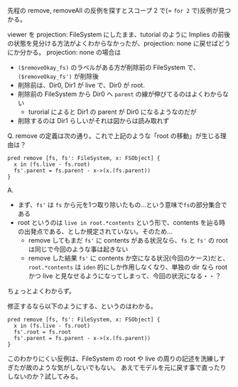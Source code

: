 先程の remove, removeAll の反例を探すとスコープ 2 で(= `for 2` で)反例が見つかる。

viewer を projection: FileSystem にしたまま、tutorial のように Implies の前後の状態を見分ける方法がよくわからなかったが、projection: none に戻せばどうにか分かる。
projection: none の場合は
- `($removeOkay_fs)` のラベルがある方が削除前の FileSystem で、`($removeOkay_fs')` が削除後
- 削除前は、Dir0, Dir1 が live で、Dir0 が root.
- 削除前の FileSystem から Dir0 へ `parent` の線が伸びてるのはよくわからない
  - turorial によると Dir1 の parent が Dir0 になるようなのだが
- 削除するのは Dir1 らしいがそれは図からは読み取れず

Q. remove の定義は次の通り。これで上記のような「root の移動」が生じる理由は？
```alloy
pred remove [fs, fs': FileSystem, x: FSObject] {
  x in (fs.live - fs.root)
  fs'.parent = fs.parent - x->(x.(fs.parent))
}
```

A.
- まず、`fs'` は `fs` から元を1つ取り除いたもの...という意味で`fs`の部分集合である
- root というのは `live in root.*contents` という形で、contents を辿る時の出発点である、としか規定されていない。そのため...
  - remove してもまだ `fs'` に contents がある状況なら、`fs` と `fs'` の root は同じで今回のような事は起きない
  - remove した結果 `fs'` に contents か空になる状況(今回のケース)だと、`root.*contents` は `iden` 的にしか作用しなくなり、単独の dir なら root かつ live と見なせるようになってしまって、今回の状況になる・・？

ちょっとよくわからず。

修正するなら以下のようにする、というのはわかる。

```alloy
pred remove [fs, fs': FileSystem, x: FSObject] {
  x in (fs.live - fs.root)
  fs'.root = fs.root
  fs'.parent = fs.parent - x->(x.(fs.parent))
}
```

このわかりにくい反例は、FileSystem の root や live の周りの記述を洗練しすぎたが故のような気がしないでもない。
あえてモデルを元に戻す事で直ったりしないのか？試してみる。